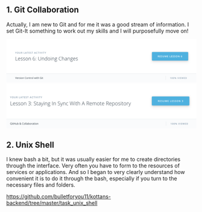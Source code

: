 ## 1. Git Collaboration

Actually, I am new to Git and for me it was a good stream of information. I set Git-It something to work out my skills and I will purposefully move on!

![Image alt](https://github.com/bulletforyou11/kottans-backend/blob/master/task_git_collaboration/1.1.png)
![Image alt](https://github.com/bulletforyou11/kottans-backend/blob/master/task_git_collaboration/1.2.png)

## 2. Unix Shell

I knew bash a bit, but it was usually easier for me to create directories through the interface. Very often you have to form to the resources of services or applications. And so I began to very clearly understand how convenient it is to do it through the bash, especially if you turn to the necessary files and folders.

https://github.com/bulletforyou11/kottans-backend/tree/master/task_unix_shell

